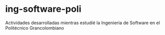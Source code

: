 # ing-software-poli
Actividades desarrolladas mientras estudié la Ingeniería de Software en el Politécnico Grancolombiano
